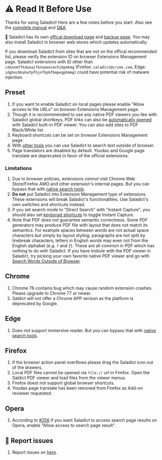 # :warning: Read It Before Use

Thanks for using Saladict! Here are a few notes before you start. Also see the [complete manual](./manual.md) and [Q&A](./q&a.md).

:rotating_light: Saladict has its own [offical download page](https://saladict.crimx.com/download.html) and [backup page](https://github.com/crimx/ext-saladict/releases). You may also install Saladict in browser web stores which updates automatically.

If you download Saladict from sites that are not on the offical recommended list, please verify the extension ID on browser Extensions Management page. Saladict extensions with ID other than `cdonnmffkdaoajfknoeeecmchibpmkmg` (Firefox: `saladict@crimx.com`, Edge: `idghocbbahafpfhjnfhpbfbmpegphmmp`) could have potential risk of malware injection.

## Preset

1. If you want to enable Saladict on local pages please enable "Allow access to file URLs" on browser Extensions Management page.
1. Though it is recommmended to use any native PDF viewers you like with Saladict global shortkeys, PDF links can also be [automatically opened](./manual.md#open-setting) with Saladict built-in PDF viewer. You can also add sites to PDF Black/White list.
1. Keyboard shortcuts can be set on browser Extensions Management page.
1. With [other tools](./native.md) you can use Saladict to search text outside of browser.
1. Page translators are disabled by default. Youdao and Google page translate are deprecated in favor of the official extensions.

### Limitations

1. Due to browser policies, extensions *cannot* visit Chrome Web Store/Firefox AMO and other extension's internal pages. But you can bypass that with [native search tools](./native.md).
1. **Do not** put Saladict into Extension Management type of extensions. These extensions will break Saladict's functionalities. Use Saladict's own switches and shortcuts instead.
1. If you set search mode to "Direct Search" with "Instant Capture", you should also set [keyborad shortcuts](./manual.md#shortcuts) to toggle Instant Capture.
1. Note that PDF does not guarantee semantic correctness. Some PDF generators may produce PDF file with layout that does not match its semantics. For example spaces between words are not actual space characters but simply by layout styling; paragraphs are not split by linebreak characters; letters in English words may even not from the English alphabet (e.g. `f` and `ƒ`). These are all common in PDF which has nothing to do with Saladict. If you have trobule with the PDF viewer in Saladict, try picking your own favorite native PDF viewer and go with [Search Words Outside of Browser](./native.md).

## Chrome

1. Chrome 76 contains bug which may cause random extension crashes. Please upgrade to Chrome 77 or newer.
1. Saldict will not offer a Chrome APP verison as the platform is deprecated by Google.

## Edge

1. Does not support immersive reader. But you can bypass that with [native search tools](./native.md).

## Firefox

1. If the browser action panel overflows please drag the Saladict icon out of the drawers.
1. Local PDF files cannot be opened via `file://` url in Firefox. Open the Saldict PDF viewer and load files from the viewer menus.
1. Firefox doest not support global browser shortcuts.
1. Youdao page translate has been removed from Firefox as Add-on reviewer requested.

## Opera

1. According to [#256](https://github.com/crimx/ext-saladict/issues/256) if you want Saladict to access search page results on Opera, enable "Allow access to search page result".


## :memo: Report issues

1. Report issues on [here](https://github.com/crimx/crx-saladict/issues).

